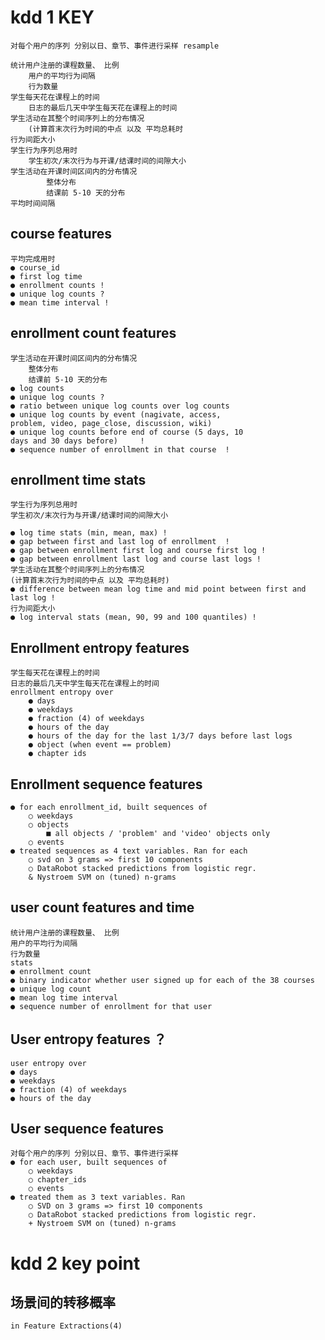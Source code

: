 # kdd 1 KEY

        
    对每个用户的序列 分别以日、章节、事件进行采样 resample

    统计用户注册的课程数量、 比例 
        用户的平均行为间隔 
        行为数量
    学生每天花在课程上的时间
        日志的最后几天中学生每天花在课程上的时间
    学生活动在其整个时间序列上的分布情况
        (计算首末次行为时间的中点 以及 平均总耗时
    行为间距大小
    学生行为序列总用时
        学生初次/末次行为与开课/结课时间的间隙大小
    学生活动在开课时间区间内的分布情况
            整体分布
            结课前 5-10 天的分布
    平均时间间隔
##  course features
    平均完成用时
    ● course_id
    ● first log time
    ● enrollment counts !
    ● unique log counts ?
    ● mean time interval !
##  enrollment count features
    学生活动在开课时间区间内的分布情况
        整体分布
        结课前 5-10 天的分布
    ● log counts
    ● unique log counts ?
    ● ratio between unique log counts over log counts
    ● unique log counts by event (nagivate, access,
    problem, video, page_close, discussion, wiki)
    ● unique log counts before end of course (5 days, 10
    days and 30 days before)     !
    ● sequence number of enrollment in that course  !
## enrollment time stats 
    学生行为序列总用时
    学生初次/末次行为与开课/结课时间的间隙大小

    ● log time stats (min, mean, max) !
    ● gap between first and last log of enrollment  !
    ● gap between enrollment first log and course first log !
    ● gap between enrollment last log and course last logs !
    学生活动在其整个时间序列上的分布情况
    (计算首末次行为时间的中点 以及 平均总耗时)
    ● difference between mean log time and mid point between first and last log !
    行为间距大小
    ● log interval stats (mean, 90, 99 and 100 quantiles) !
## Enrollment entropy features
    学生每天花在课程上的时间
    日志的最后几天中学生每天花在课程上的时间
    enrollment entropy over
        ● days
        ● weekdays
        ● fraction (4) of weekdays
        ● hours of the day
        ● hours of the day for the last 1/3/7 days before last logs
        ● object (when event == problem)
        ● chapter ids
## Enrollment sequence features
    ● for each enrollment_id, built sequences of
        ○ weekdays
        ○ objects
            ■ all objects / 'problem' and 'video' objects only
        ○ events
    ● treated sequences as 4 text variables. Ran for each
        ○ svd on 3 grams => first 10 components
        ○ DataRobot stacked predictions from logistic regr.
        & Nystroem SVM on (tuned) n-grams
## user count features and time
    统计用户注册的课程数量、 比例
    用户的平均行为间隔
    行为数量
    stats
    ● enrollment count
    ● binary indicator whether user signed up for each of the 38 courses
    ● unique log count
    ● mean log time interval
    ● sequence number of enrollment for that user
## User entropy features ？
    user entropy over
    ● days
    ● weekdays
    ● fraction (4) of weekdays
    ● hours of the day
## User sequence features
    对每个用户的序列 分别以日、章节、事件进行采样
    ● for each user, built sequences of
        ○ weekdays
        ○ chapter_ids
        ○ events
    ● treated them as 3 text variables. Ran
        ○ SVD on 3 grams => first 10 components
        ○ DataRobot stacked predictions from logistic regr.
        + Nystroem SVM on (tuned) n-grams
  
# kdd 2 key point
## 场景间的转移概率
    in Feature Extractions(4)